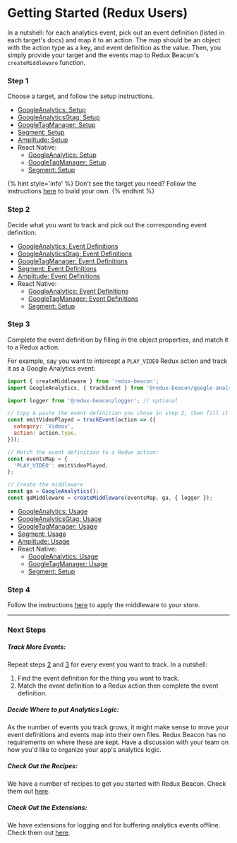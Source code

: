 # Getting Started (Redux Users)

In a nutshell: for each analytics event, pick out an event definition (listed in
each target's docs) and map it to an action. The map should be an object with
the action type as a key, and event definition as the value. Then, you simply
provide your target and the events map to Redux Beacon's `createMiddleware`
function.

### Step 1
Choose a target, and follow the setup instructions.

* [GoogleAnalytics: Setup](targets/google-analytics.md#setup)
* [GoogleAnalyticsGtag: Setup](targets/google-analytics-gtag.md#setup)
* [GoogleTagManager: Setup](targets/google-tag-manager.md#setup)
* [Segment: Setup](targets/segment.md#setup)
* [Amplitude: Setup](targets/amplitude.md#setup)
* React Native:
  * [GoogleAnalytics: Setup](targets/react-native-google-analytics.md#setup)
  * [GoogleTagManager: Setup](targets/react-native-google-tag-manager.md#setup)
  * [Segment: Setup](targets/react-native-segment.md#setup)

{% hint style='info' %}
Don't see the target you need?
Follow the instructions [here](examples-and-recipes.md#how-to-create-own-target.md) to build your own.
{% endhint %}

### Step 2
Decide what you want to track and pick out the corresponding event definition:

* [GoogleAnalytics: Event Definitions](targets/google-analytics.md#event-definitions)
* [GoogleAnalyticsGtag: Event Definitions](targets/google-analytics-gtag.md#event-definitions)
* [GoogleTagManager: Event Definitions](targets/google-tag-manager.md#event-definitions)
* [Segment: Event Definitions](targets/segment.md#event-definitions)
* [Amplitude: Event Definitions](targets/amplitude.md#event-definitions)
* React Native:
  * [GoogleAnalytics: Event Definitions](targets/react-native-google-analytics.md#event-definitions)
  * [GoogleTagManager: Event Definitions](targets/react-native-google-tag-manager.md#event-definitions)
  * [Segment: Setup](targets/react-native-segment.md#setup)

### Step 3
Complete the event definition by filling in the object properties, and match it
to a Redux action.

For example, say you want to intercept a `PLAY_VIDEO` Redux action and track it
as a Google Analytics event:

```js
import { createMiddleware } from 'redux-beacon';
import GoogleAnalytics, { trackEvent } from '@redux-beacon/google-analytics';

import logger from '@redux-beacon/logger'; // optional

// Copy & paste the event definition you chose in step 2, then fill it in.
const emitVideoPlayed = trackEvent(action => ({
  category: 'Videos',
  action: action.type,
}));

// Match the event definition to a Redux action:
const eventsMap = {
  'PLAY_VIDEO': emitVideoPlayed,
};

// Create the middleware
const ga = GoogleAnalytics();
const gaMiddleware = createMiddleware(eventsMap, ga, { logger });
```

* [GoogleAnalytics: Usage](targets/google-analytics.md#usage)
* [GoogleAnalyticsGtag: Usage](targets/google-analytics-gtag.md#usage)
* [GoogleTagManager: Usage](targets/google-tag-manager.md#usage)
* [Segment: Usage](targets/segment.md#usage)
* [Amplitude: Usage](targets/amplitude.md#usage)
* React Native:
  * [GoogleAnalytics: Usage](targets/react-native-google-analytics.md#usage)
  * [GoogleTagManager: Usage](targets/react-native-google-tag-manager.md#usage)
  * [Segment: Setup](targets/react-native-segment.md#setup)

### Step 4
Follow the instructions [here](https://redux.js.org/docs/api/applyMiddleware.html) to
apply the middleware to your store.

----

### Next Steps

##### Track More Events:
Repeat steps [2](#step-2) and [3](#step-3) for every event you want to track. In a nutshell:
  1. Find the event definition for the thing you want to track.
  2. Match the event definition to a Redux action then complete the event definition.

##### Decide Where to put Analytics Logic:
As the number of events you track grows, it might make sense to move your event
definitions and events map into their own files. Redux Beacon has no
requirements on where these are kept. Have a discussion with your team on how
you'd like to organize your app's analytics logic.

##### Check Out the Recipes:
We have a number of recipes to get you started with Redux Beacon. Check them
out [here](examples-and-recipes.md).

##### Check Out the Extensions:
We have extensions for logging and for buffering analytics events
offline. Check them out [here](extensions/index.md).

